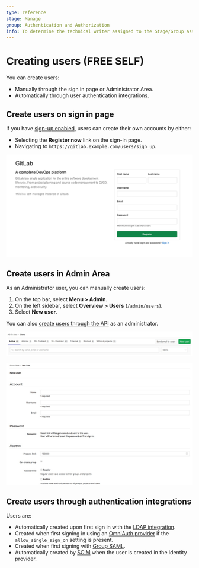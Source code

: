 ```yaml
---
type: reference
stage: Manage
group: Authentication and Authorization
info: To determine the technical writer assigned to the Stage/Group associated with this page, see https://about.gitlab.com/handbook/engineering/ux/technical-writing/#assignments
---
```


# Creating users **(FREE SELF)**

You can create users:

- Manually through the sign in page or Administrator Area.
- Automatically through user authentication integrations.

## Create users on sign in page

If you have [sign-up enabled](../../admin_area/settings/sign_up_restrictions.md), users can create
their own accounts by either:

- Selecting the **Register now** link on the sign-in page.
- Navigating to `https://gitlab.example.com/users/sign_up`.

![Register Tab](img/register_v13_6.png)

## Create users in Admin Area

As an Administrator user, you can manually create users:

1. On the top bar, select **Menu > Admin**.
1. On the left sidebar, select **Overview > Users** (`/admin/users`).
1. Select **New user**.

You can also [create users through the API](../../../api/users.md) as an administrator.

![Administrator User Button](img/admin_user_button.png)

![Administrator User Form](img/admin_user_form.png)

## Create users through authentication integrations

Users are:

- Automatically created upon first sign in with the [LDAP integration](../../../administration/auth/ldap/index.md).
- Created when first signing in using an [OmniAuth provider](../../../integration/omniauth.md) if
  the `allow_single_sign_on` setting is present.
- Created when first signing with [Group SAML](../../group/saml_sso/index.md).
- Automatically created by [SCIM](../../group/saml_sso/scim_setup.md) when the user is created in
  the identity provider.
